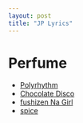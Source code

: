 ```yaml
---
layout: post
title: "JP Lyrics"
---
```


# Perfume
- [Polyrhythm](jp_lyrics/polyrhythm.md)
- [Chocolate Disco](jp_lyrics/chocolate_disco.md)
- [fushizen Na Girl](jp_lyrics/fushizen_na_girl.md)
- [spice](jp_lyrics/spice.md)
